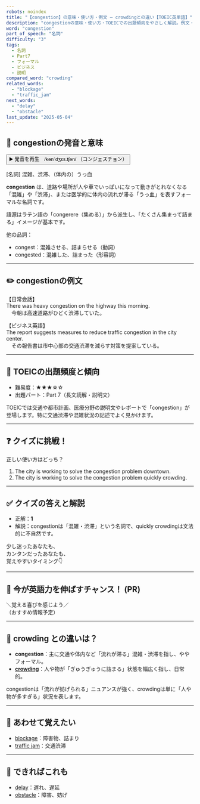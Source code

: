```yaml
---
robots: noindex
title: "【congestion】の意味・使い方・例文 ― crowdingとの違い【TOEIC英単語】"
description: "congestionの意味・使い方・TOEICでの出題傾向をやさしく解説。例文・クイズ付きでcrowdingとの違いもわかりやすく学べます。"
word: "congestion"
part_of_speech: "名詞"
difficulty: "3"
tags:
  - 名詞
  - Part7
  - フォーマル
  - ビジネス
  - 説明
compared_word: "crowding"
related_words:
  - "blockage"
  - "traffic_jam"
next_words:
  - "delay"
  - "obstacle"
last_update: "2025-05-04"
---
```


## 🔰 congestionの発音と意味

<button class="play-audio" onclick="playTTS('congestion')">
  <span class="play-audio-main">
    ▶️ 発音を再生　/kənˈdʒɛs.tʃən/
  </span>
  <span class="play-audio-sub">
    （コンジェスチョン）
  </span>
</button>

[名詞] 混雑、渋滞、（体内の）うっ血

**congestion** は、道路や場所が人や車でいっぱいになって動きがとれなくなる「混雑」や「渋滞」、または医学的に体内の流れが滞る「うっ血」を表すフォーマルな名詞です。

語源はラテン語の「congerere（集める）」から派生し、「たくさん集まって詰まる」イメージが基本です。

他の品詞：  
- congest：混雑させる、詰まらせる（動詞）
- congested：混雑した、詰まった（形容詞）

---

## ✏️ congestionの例文

【日常会話】  
There was heavy congestion on the highway this morning.  
　今朝は高速道路がひどく渋滞していた。

【ビジネス英語】  
The report suggests measures to reduce traffic congestion in the city center.  
　その報告書は市中心部の交通渋滞を減らす対策を提案している。

---

## 🎯 TOEICの出題頻度と傾向

- 難易度：★★★☆☆
- 出題パート：Part 7（長文読解・説明文）

TOEICでは交通や都市計画、医療分野の説明文やレポートで「congestion」が登場します。特に交通渋滞や混雑状況の記述でよく見かけます。

---

## ❓ クイズに挑戦！

正しい使い方はどっち？

1. The city is working to solve the congestion problem downtown.  
2. The city is working to solve the congestion problem quickly crowding.

---

## ✅ クイズの答えと解説

- 正解：**1**
- 解説：congestionは「混雑・渋滞」という名詞で、quickly crowdingは文法的に不自然です。

少し迷ったあなたも、  
カンタンだったあなたも、  
覚えやすいタイミング👇️

---

## 🚀 今が英語力を伸ばすチャンス！ (PR)

<div class="info-center">
＼覚える喜びを感じよう／<br>  
（おすすめ情報予定）
</div>

---

## 🤔  crowding との違いは？

- **congestion**：主に交通や体内など「流れが滞る」混雑・渋滞を指し、ややフォーマル。
- **[crowding](/crowding)**：人や物が「ぎゅうぎゅうに詰まる」状態を幅広く指し、日常的。

congestionは「流れが妨げられる」ニュアンスが強く、crowdingは単に「人や物が多すぎる」状況を表します。

---

## 🧩 あわせて覚えたい

- [blockage](/blockage)：障害物、詰まり
- [traffic jam](/traffic_jam)：交通渋滞

---

## 📖 できればこれも

- [delay](/delay)：遅れ、遅延
- [obstacle](/obstacle)：障害、妨げ

<!-- cvid: aid31_bid42 -->
